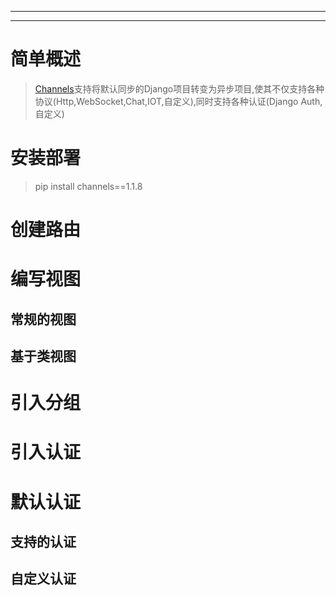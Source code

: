 ----

----

# 简单概述

> [Channels](https://channels.readthedocs.io/en/1.x/)支持将默认同步的Django项目转变为异步项目,使其不仅支持各种协议(Http,WebSocket,Chat,IOT,自定义),同时支持各种认证(Django Auth,自定义)

# 安装部署

> pip install channels==1.1.8

# 创建路由



# 编写视图

## 常规的视图

## 基于类视图

# 引入分组

# 引入认证

# 默认认证

## 支持的认证

## 自定义认证